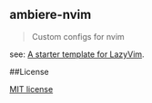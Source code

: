 ## ambiere-nvim

>Custom configs for nvim

see: [A starter template for LazyVim](https://github.com/LazyVim/LazyVim).

##License

[MIT license](https://github.com/ambiere/ambiere-nvim/blob/main/license)
